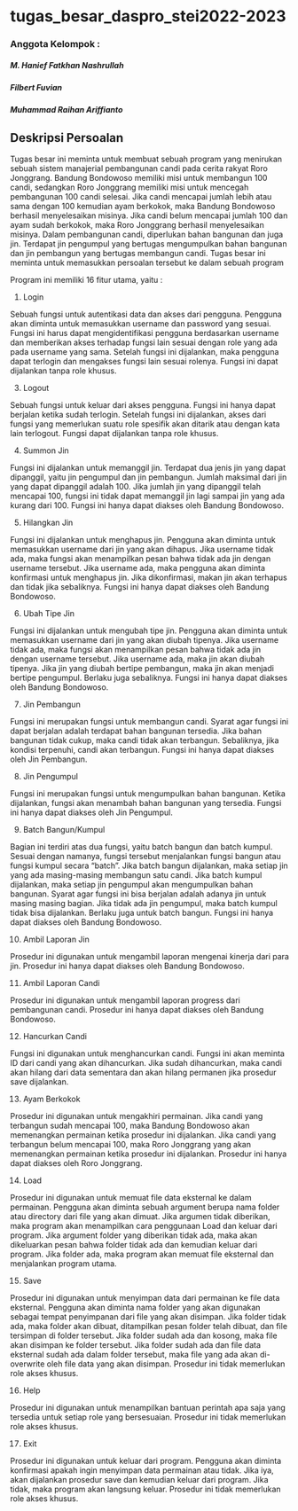 # tugas_besar_daspro_stei2022-2023

### Anggota Kelompok :
##### M. Hanief Fatkhan Nashrullah
##### Filbert Fuvian
##### Muhammad Raihan Ariffianto

## Deskripsi Persoalan
Tugas besar ini meminta untuk membuat sebuah program yang menirukan
sebuah sistem manajerial pembangunan candi pada cerita rakyat Roro Jonggrang.
Bandung Bondowoso memiliki misi untuk membangun 100 candi, sedangkan Roro
Jonggrang memiliki misi untuk mencegah pembangunan 100 candi selesai. Jika candi
mencapai jumlah lebih atau sama dengan 100 kemudian ayam berkokok, maka
Bandung Bondowoso berhasil menyelesaikan misinya. Jika candi belum mencapai
jumlah 100 dan ayam sudah berkokok, maka Roro Jonggrang berhasil menyelesaikan
misinya. Dalam pembangunan candi, diperlukan bahan bangunan dan juga jin.
Terdapat jin pengumpul yang bertugas mengumpulkan bahan bangunan dan jin
pembangun yang bertugas membangun candi. Tugas besar ini meminta untuk
memasukkan persoalan tersebut ke dalam sebuah program

Program ini memiliki 16 fitur utama, yaitu :

1. Login

Sebuah fungsi untuk autentikasi data dan akses dari pengguna.
Pengguna akan diminta untuk memasukkan username dan password yang
sesuai. Fungsi ini harus dapat mengidentifikasi pengguna berdasarkan
username dan memberikan akses terhadap fungsi lain sesuai dengan role yang
ada pada username yang sama. Setelah fungsi ini dijalankan, maka pengguna
dapat terlogin dan mengakses fungsi lain sesuai rolenya. Fungsi ini dapat
dijalankan tanpa role khusus.

3. Logout

Sebuah fungsi untuk keluar dari akses pengguna. Fungsi ini hanya
dapat berjalan ketika sudah terlogin. Setelah fungsi ini dijalankan, akses dari
fungsi yang memerlukan suatu role spesifik akan ditarik atau dengan kata lain
terlogout. Fungsi dapat dijalankan tanpa role khusus.

4. Summon Jin

Fungsi ini dijalankan untuk memanggil jin. Terdapat dua jenis jin yang
dapat dipanggil, yaitu jin pengumpul dan jin pembangun. Jumlah maksimal
dari jin yang dapat dipanggil adalah 100. Jika jumlah jin yang dipanggil telah
mencapai 100, fungsi ini tidak dapat memanggil jin lagi sampai jin yang ada
kurang dari 100. Fungsi ini hanya dapat diakses oleh Bandung Bondowoso.

5. Hilangkan Jin

Fungsi ini dijalankan untuk menghapus jin. Pengguna akan diminta
untuk memasukkan username dari jin yang akan dihapus. Jika username tidak
ada, maka fungsi akan menampilkan pesan bahwa tidak ada jin dengan
username tersebut. Jika username ada, maka pengguna akan diminta
konfirmasi untuk menghapus jin. Jika dikonfirmasi, makan jin akan terhapus
dan tidak jika sebaliknya. Fungsi ini hanya dapat diakses oleh Bandung
Bondowoso.

6. Ubah Tipe Jin

Fungsi ini dijalankan untuk mengubah tipe jin. Pengguna akan diminta
untuk memasukkan username dari jin yang akan diubah tipenya. Jika
username tidak ada, maka fungsi akan menampilkan pesan bahwa tidak ada jin
dengan username tersebut. Jika username ada, maka jin akan diubah tipenya.
Jika jin yang diubah bertipe pembangun, maka jin akan menjadi bertipe
pengumpul. Berlaku juga sebaliknya. Fungsi ini hanya dapat diakses oleh
Bandung Bondowoso.

7. Jin Pembangun

Fungsi ini merupakan fungsi untuk membangun candi. Syarat agar
fungsi ini dapat berjalan adalah terdapat bahan bangunan tersedia. Jika bahan
bangunan tidak cukup, maka candi tidak akan terbangun. Sebaliknya, jika
kondisi terpenuhi, candi akan terbangun. Fungsi ini hanya dapat diakses oleh
Jin Pembangun.

8. Jin Pengumpul

Fungsi ini merupakan fungsi untuk mengumpulkan bahan bangunan. Ketika
dijalankan, fungsi akan menambah bahan bangunan yang tersedia. Fungsi ini
hanya dapat diakses oleh Jin Pengumpul.

9. Batch Bangun/Kumpul

Bagian ini terdiri atas dua fungsi, yaitu batch bangun dan batch
kumpul. Sesuai dengan namanya, fungsi tersebut menjalankan fungsi bangun
atau fungsi kumpul secara “batch”. Jika batch bangun dijalankan, maka setiap
jin yang ada masing-masing membangun satu candi. Jika batch kumpul
dijalankan, maka setiap jin pengumpul akan mengumpulkan bahan bangunan.
Syarat agar fungsi ini bisa berjalan adalah adanya jin untuk masing masing
bagian. Jika tidak ada jin pengumpul, maka batch kumpul tidak bisa
dijalankan. Berlaku juga untuk batch bangun. Fungsi ini hanya dapat diakses
oleh Bandung Bondowoso.

10. Ambil Laporan Jin

Prosedur ini digunakan untuk mengambil laporan mengenai kinerja
dari para jin. Prosedur ini hanya dapat diakses oleh Bandung Bondowoso.

11. Ambil Laporan Candi

Prosedur ini digunakan untuk mengambil laporan progress dari pembangunan
candi. Prosedur ini hanya dapat diakses oleh Bandung Bondowoso.

12. Hancurkan Candi

Fungsi ini digunakan untuk menghancurkan candi. Fungsi ini akan
meminta ID dari candi yang akan dihancurkan. Jika sudah dihancurkan, maka
candi akan hilang dari data sementara dan akan hilang permanen jika prosedur
save dijalankan.

13. Ayam Berkokok

Prosedur ini digunakan untuk mengakhiri permainan. Jika candi yang
terbangun sudah mencapai 100, maka Bandung Bondowoso akan
memenangkan permainan ketika prosedur ini dijalankan. Jika candi yang
terbangun belum mencapai 100, maka Roro Jonggrang yang akan
memenangkan permainan ketika prosedur ini dijalankan. Prosedur ini hanya
dapat diakses oleh Roro Jonggrang.

14. Load

Prosedur ini digunakan untuk memuat file data eksternal ke dalam
permainan. Pengguna akan diminta sebuah argument berupa nama folder atau
directory dari file yang akan dimuat. Jika argumen tidak diberikan, maka
program akan menampilkan cara penggunaan Load dan keluar dari program.
Jika argument folder yang diberikan tidak ada, maka akan dikeluarkan pesan
bahwa folder tidak ada dan kemudian keluar dari program. Jika folder ada,
maka program akan memuat file eksternal dan menjalankan program utama.

15. Save

Prosedur ini digunakan untuk menyimpan data dari permainan ke file
data eksternal. Pengguna akan diminta nama folder yang akan digunakan
sebagai tempat penyimpanan dari file yang akan disimpan. Jika folder tidak
ada, maka folder akan dibuat, ditampilkan pesan folder telah dibuat, dan file
tersimpan di folder tersebut. Jika folder sudah ada dan kosong, maka file akan
disimpan ke folder tersebut. Jika folder sudah ada dan file data eksternal sudah
ada dalam folder tersebut, maka file yang ada akan di-overwrite oleh file data
yang akan disimpan. Prosedur ini tidak memerlukan role akses khusus.

16. Help

Prosedur ini digunakan untuk menampilkan bantuan perintah apa saja
yang tersedia untuk setiap role yang bersesuaian. Prosedur ini tidak
memerlukan role akses khusus.

17. Exit

Prosedur ini digunakan untuk keluar dari program. Pengguna akan diminta
konfirmasi apakah ingin menyimpan data permainan atau tidak. Jika iya, akan
dijalankan prosedur save dan kemudian keluar dari program. Jika tidak, maka
program akan langsung keluar. Prosedur ini tidak memerlukan role akses
khusus.
